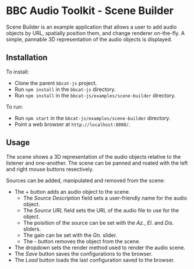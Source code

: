 # BBC Audio Toolkit - Scene Builder

Scene Builder is an example application that allows a user to add audio objects by URL, spatially position them, and change renderer on-the-fly. A simple, pannable 3D representation of the audio objects is displayed.

## Installation

To install:
- Clone the parent `bbcat-js` project.
- Run `npm install` in the `bbcat-js` directory.
- Run `npm install` in the `bbcat-js/examples/scene-builder` directory.

To run:
- Run `npm start` in the `bbcat-js/examples/scene-builder` directory.
- Point a web browser at `http://localhost:8080/`.

## Usage

The scene shows a 3D representation of the audio objects relative to the listener and one-another. The scene can be panned and roated with the left and right mouse buttons resectively.

Sources can be added, manipulated and removed from the scene:
- The _+_ button adds an audio object to the scene.
  - The _Source Description_ field sets a user-friendly name for the audio object.
  - The _Source URL_ field sets the URL of the audio file to use for the object.
  - The poisition of the source can be set with the _Az._, _El._ and _Dis._ sliders.
  - The gain can be set with the _Gn._ slider.
  - The _-_ button removes the object from the scene.
- The dropdown sets the render method used to render the audio scene.
- The _Save_ button saves the configurations to the browser.
- The _Load_ button loads the last configuration saved to the browser.
